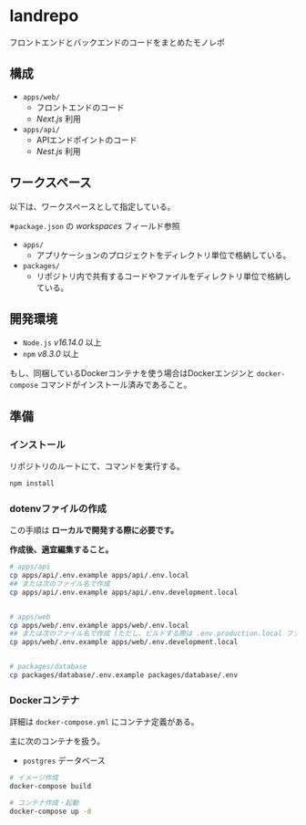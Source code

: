 # landrepo
フロントエンドとバックエンドのコードをまとめたモノレポ


## 構成
- `apps/web/`
  - フロントエンドのコード
  - *Next.js* 利用
- `apps/api/`
  - APIエンドポイントのコード
  - *Nest.js* 利用


## ワークスペース
以下は、ワークスペースとして指定している。

※`package.json` の *workspaces* フィールド参照

- `apps/`
  - アプリケーションのプロジェクトをディレクトリ単位で格納している。
- `packages/`
  - リポジトリ内で共有するコードやファイルをディレクトリ単位で格納している。


## 開発環境
- `Node.js` *v16.14.0* 以上
- `npm` *v8.3.0* 以上

もし、同梱しているDockerコンテナを使う場合はDockerエンジンと `docker-compose` コマンドがインストール済みであること。


## 準備
### インストール
リポジトリのルートにて、コマンドを実行する。

```bash
npm install
```

### dotenvファイルの作成
この手順は **ローカルで開発する際に必要です。**

**作成後、適宜編集すること。**

```bash
# apps/api
cp apps/api/.env.example apps/api/.env.local
## または次のファイル名で作成
cp apps/api/.env.example apps/api/.env.development.local


# apps/web
cp apps/web/.env.example apps/web/.env.local
## または次のファイル名で作成 (ただし、ビルドする際は .env.production.local ファイルも用意すること)
cp apps/web/.env.example apps/web/.env.development.local


# packages/database
cp packages/database/.env.example packages/database/.env
```

### Dockerコンテナ
詳細は `docker-compose.yml` にコンテナ定義がある。

主に次のコンテナを扱う。

- `postgres` データベース

```bash
# イメージ作成
docker-compose build

# コンテナ作成・起動
docker-compose up -d
```
